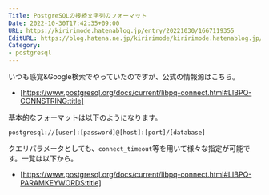 ```yaml
---
Title: PostgreSQLの接続文字列のフォーマット
Date: 2022-10-30T17:42:35+09:00
URL: https://kiririmode.hatenablog.jp/entry/20221030/1667119355
EditURL: https://blog.hatena.ne.jp/kiririmode/kiririmode.hatenablog.jp/atom/entry/4207112889932127007
Category:
- postgresql
---
```


いつも感覚&Google検索でやっていたのですが、公式の情報源はこちら。

- [https://www.postgresql.org/docs/current/libpq-connect.html#LIBPQ-CONNSTRING:title]

基本的なフォーマットは以下のようになります。

```text
postgresql://[user]:[password]@[host]:[port]/[database]
```

クエリパラメータとしても、`connect_timeout`等を用いて様々な指定が可能です。一覧は以下から。

- [https://www.postgresql.org/docs/current/libpq-connect.html#LIBPQ-PARAMKEYWORDS:title]
